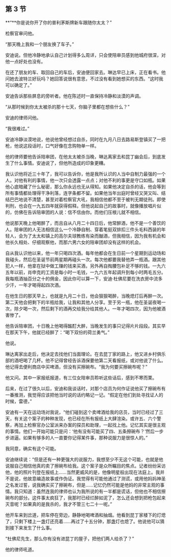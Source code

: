 ## 第 3 节

**“**你是说你开了你的普利茅斯牌新车跟随你太太？”

检察官审问他。

“那天晚上我和一个朋友换了车子。”

安迪说。但他冷静地承认自己计划得多么周详，只会使陪审员感到他城府很深，对他一点好处也没有。

在还了朋友的车、取回自己的车后，安迪便回家去。琳达早已上床，正在看书。他问她去波特兰好玩吗？她回答说很有意思，不过没有看到她想买的东西。“这时我可以确定了。”

安迪告诉那些屏息的旁听者。他在陈述时一直保持冷静和淡漠的声调。

“从那时候到你太太被杀的那十七天，你脑子里都在想些什么？”

安迪的律师问他。

“我很难过。”

安迪冷静淡漠地说，他说他曾经想过自杀，同时在九月八日去路易斯登镇买了一把枪，他说这段话时，口气好像在念购物单一样。

他的律师要他告诉陪审团，在他太太被杀当晚，琳达离家去和昆丁幽会后，到底发生了什么事情。安迪说了，但他所造成的印象更糟。

我认识他将近三十年了，我可以告诉你，他是我所认识的人当中自制力最强的一个人。对他有利的事情，他一次只会透露一点点；对他不利的事更是守口如瓶。如果他心底暗藏了什么秘密，那么你永远也无从得知。如果他决定自杀的话，他会等到所有事情都处理得干净利落，连字条都不留。如果他当年出庭时曾经又哭又叫、结结巴巴地说不清楚，甚至对着检察官大吼，我相信他都不至于被判无期徒刑。即使判刑，也会在一九五四年就获得假释。但他说起自己的故事时，就像播放唱片似的，仿佛在告诉陪审团的人说：信不信由你。而他们压根儿就不相信。

他说那天晚上他喝醉了，而且自从八月二十四日后，他常醉酒，他不是一个善饮的人。陪审团的人无法相信这么一个冷静自制、穿着笔挺双排扣三件头毛料西装的年轻人，会为了太太和镇上的高尔夫球教练有染而酗酒，但我相信，因为我有机会和他长久相处、仔细观察他，而那六男六女的陪审团却没有这样的机会。

自从我认识他以来，他一年只喝四次酒。每年他都会在生日前一个星期到运动场和我碰头，然后在圣诞节前两星期再碰头一次。每次他都要我替他弄一瓶酒。跟其他犯人一样，他拿在狱中做工赚的钱来买酒，另外再自掏腰包补足不够的钱。一九六五年以前，肖申克的工资是每小时一毛钱，一九六五年起调升到每小时两毛五分。我每瓶酒抽百分之十的佣金，因此你可以算一下，安迪·杜佛尼要在洗衣房中流多少汗，一年才喝得起四次酒。

在他生日的那天早上，也就是九月二十日，他会狠狠喝醉，当晚熄灯后再醉一次。第二天他会把剩下的半瓶给我，让我和其他人分享。至于另一瓶，他在圣诞夜喝一次，除夕喝一次，然后剩下的酒再交给我分给其他人。一年才喝四次，因为他被酒害惨了。

他告诉陪审团，十日晚上他喝得酩酊大醉，当晚发生的事只记得片片段段。其实早在那天下午，他就已经醉了：“喝下双份的荷兰勇气。”

他说。

琳达离家出走后，他决定去找他们当面理论。在去昆丁家的路上，他又进乡村俱乐部的酒吧喝了几杯。他不记得曾经告诉酒保要他第二天看报纸，或对他说了什么。他记得去便利商店中买啤酒，但没有买擦碗布。“我为何要买擦碗布呢？”

他又问。其中一家报纸报道，有三位女陪审员聆听这些话后，感到不寒而栗。

后来，在过了很久以后，安迪和我谈话时，对那个店员为何作证说他买了擦碗布有一番推测，我觉得应该把他当时说的话约略记一记。“假定在他们到处寻找证人的时候，雷德，”

安迪有一天在运动场对我说，“他们碰到这个卖啤酒给我的店员，当时已经过了三天，有关这个案子的种种发现，也已经在所有报纸上大肆渲染。或许五、六个警察，再加上检察官办公室派来办案的探员和助理，一起找上他。记忆其实是很主观的事情。他们一开始可能只是问：‘他有没有可能买了四、五条擦碗布？’然后一步步进逼。如果有够多的人一直要你记得某件事，那种说服力是很惊人的。”

我同意，确实有这个可能。

安迪继续说：“但是还有一种更强大的说服力，我想至少不无这个可能，也就是他说服自己相信他真的卖了擦碗布给我。这个案子是众所瞩目的焦点。记者纷纷采访他，他的照片刊登在报纸上……当然更威风的是，他像明星般出现在法庭上。我并不是说，他故意编造故事或作伪证。我觉得有可能他通过了测谎，或用他妈妈神圣之名发过誓，说我确实买了擦碗布，但是……记忆仍然可能是他妈的非常主观的事情。我只知道：虽然连我的律师也认为我所说的有一半都是谎话，但他也不相信擦碗布的部分。这件事太疯狂了，我那时已经烂醉如泥了，怎么还会想到把枪包起来灭音呢？如果真的是我杀的，我才不管三七二十一呢。”

他开车来到岔道，把车停在旁边，静静地喝啤酒和抽烟。他看到昆丁家楼下的灯熄了，只剩下楼上一盏灯还亮着……再过了十五分钟，那盏灯也熄了。他说他可以猜到接下来发生了什么事。

“杜佛尼先生，那么你有没有进昆丁的屋子，把他们两人给杀了？”

他的律师吼道。